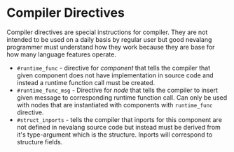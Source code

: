 # Compiler Directives

Compiler directives are special instructions for compiler. They are not intended to be used on a daily basis by regular user but good nevalang programmer must understand how they work because they are base for how many language features operate.

- `#runtime_func` - directive for _component_ that tells the compiler that given component does not have implementation in source code and instead a runtime function call must be created.
- `#runtime_func_msg` - Directive for _node_ that tells the compiler to insert given message to corresponding runtime function call. Can only be used with nodes that are instantiated with components with `runtime_func` directive.
- `#struct_inports` - tells the compiler that inports for this component are not defined in nevalang source code but instead must be derived from it's type-argument which is the structure. Inports will correspond to structure fields.
